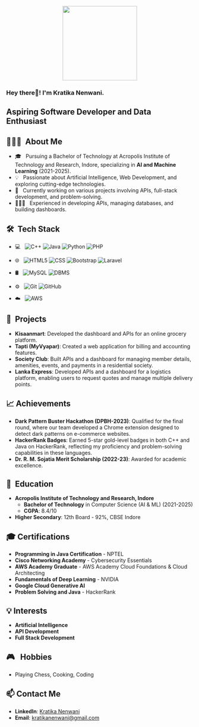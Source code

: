 <p align="center"> 
  <img src="https://github.com/thompsonemerson/thompsonemerson/raw/master/cover-thompson.png" height="200"/> 
</p>

<h3> Hey there👋! I'm Kratika Nenwani.</h3>
<h2> Aspiring Software Developer and Data Enthusiast </h2>

## 👨🏻‍💻 &nbsp;About Me  
- 🎓 &nbsp; Pursuing a Bachelor of Technology at Acropolis Institute of Technology and Research, Indore, specializing in **AI and Machine Learning** (2021-2025).
- 💡 &nbsp; Passionate about Artificial Intelligence, Web Development, and exploring cutting-edge technologies.
- 🤖 &nbsp; Currently working on various projects involving APIs, full-stack development, and problem-solving.
- 👨🏻‍💻 &nbsp; Experienced in developing APIs, managing databases, and building dashboards.
  
## 🛠 &nbsp;Tech Stack 

- 💻 &nbsp; 
  ![C++](https://img.shields.io/badge/-C++-333333?style=flat&logo=C%2B%2B&logoColor=00599C) 
  ![Java](https://img.shields.io/badge/-Java-333333?style=flat&logo=Java&logoColor=007396) 
  ![Python](https://img.shields.io/badge/-Python-333333?style=flat&logo=python) 
  ![PHP](https://img.shields.io/badge/-PHP-333333?style=flat&logo=php)
  
- 🌐 &nbsp; 
  ![HTML5](https://img.shields.io/badge/-HTML5-333333?style=flat&logo=HTML5) 
  ![CSS](https://img.shields.io/badge/-CSS-333333?style=flat&logo=CSS3&logoColor=1572B6) 
  ![Bootstrap](https://img.shields.io/badge/-Bootstrap-333333?style=flat&logo=bootstrap&logoColor=1572B6)
  ![Laravel](https://img.shields.io/badge/-Laravel-333333?style=flat&logo=laravel)
  
- 🛢 &nbsp; 
  ![MySQL](https://img.shields.io/badge/-MySQL-333333?style=flat&logo=mysql) 
  ![DBMS](https://img.shields.io/badge/-DBMS-333333?style=flat&logo=database)
  
- ⚙️ &nbsp; 
  ![Git](https://img.shields.io/badge/-Git-333333?style=flat&logo=git) 
  ![GitHub](https://img.shields.io/badge/-GitHub-333333?style=flat&logo=github)

- ☁️ &nbsp; 
  ![AWS](https://img.shields.io/badge/-AWS-333333?style=flat&logo=aws)

## 🚀 &nbsp;Projects

- **Kisaanmart**: Developed the dashboard and APIs for an online grocery platform.
- **Tapti (MyVyapar)**: Created a web application for billing and accounting features.
- **Society Club**: Built APIs and a dashboard for managing member details, amenities, events, and payments in a residential society.
- **Lanka Express**: Developed APIs and a dashboard for a logistics platform, enabling users to request quotes and manage multiple delivery points.
  
## 📈 Achievements

- **Dark Pattern Buster Hackathon (DPBH-2023)**: Qualified for the final round, where our team developed a Chrome extension designed to detect dark patterns on e-commerce websites.
- **HackerRank Badges**: Earned 5-star gold-level badges in both C++ and Java on HackerRank, reflecting my proficiency and problem-solving capabilities in these languages.
- **Dr. R. M. Sojatia Merit Scholarship (2022-23)**: Awarded for academic excellence.

## 🌱 &nbsp;Education

- **Acropolis Institute of Technology and Research, Indore**  
  - **Bachelor of Technology** in Computer Science (AI & ML) (2021-2025)
  - **CGPA**: 8.4/10
- **Higher Secondary**: 12th Board - 92%, CBSE Indore

## 🎓 Certifications

- **Programming in Java Certification** - NPTEL
- **Cisco Networking Academy** - Cybersecurity Essentials
- **AWS Academy Graduate** - AWS Academy Cloud Foundations & Cloud Architecting
- **Fundamentals of Deep Learning** - NVIDIA
- **Google Cloud Generative AI**
- **Problem Solving and Java** - HackerRank

## 💡 Interests

- **Artificial Intelligence** 
- **API Development** 
- **Full Stack Development**

## 🎮 &nbsp; Hobbies

- Playing Chess, Cooking, Coding

## 📫 Contact Me

- **LinkedIn**: [Kratika Nenwani](https://www.linkedin.com/in/kratika-nenwani-017a67247/)
- **Email**: [kratikanenwani@gmail.com](mailto:kratikanenwani@gmail.com)
